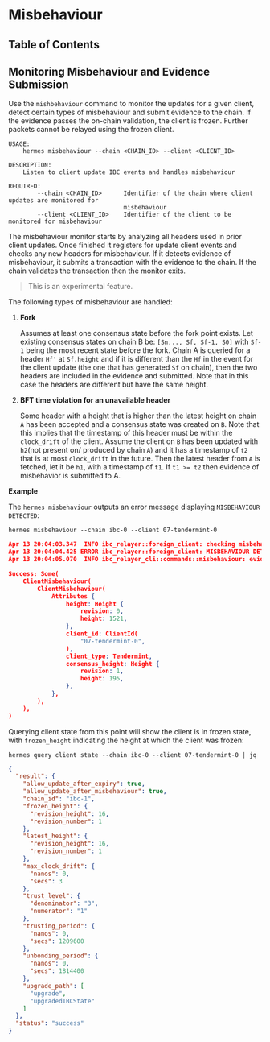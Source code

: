 # Misbehaviour

## Table of Contents
<!-- toc -->

## Monitoring Misbehaviour and Evidence Submission
Use the `mishbehaviour` command to monitor the updates for a given client, detect certain types of misbehaviour and
submit evidence to the chain. If the evidence passes the on-chain validation, the client is frozen. Further packets
cannot be relayed using the frozen client.

```shell
USAGE:
    hermes misbehaviour --chain <CHAIN_ID> --client <CLIENT_ID>

DESCRIPTION:
    Listen to client update IBC events and handles misbehaviour

REQUIRED:
        --chain <CHAIN_ID>      Identifier of the chain where client updates are monitored for
                                misbehaviour
        --client <CLIENT_ID>    Identifier of the client to be monitored for misbehaviour
```

The misbehaviour monitor starts by analyzing all headers used in prior client updates.
Once finished it registers for update client events and checks any new headers for misbehaviour.
If it detects evidence of misbehaviour, it submits a transaction with the evidence to the chain.
If the chain validates the transaction then the monitor exits.

> This is an experimental feature.

The following types of misbehaviour are handled:
1. **Fork**

    Assumes at least one consensus state before the fork point exists.
    Let existing consensus states on chain B be: `[Sn,.., Sf, Sf-1, S0]` with `Sf-1` being
    the most recent state before the fork.
    Chain A is queried for a header `Hf'` at `Sf.height` and if it is different than the `Hf`
    in the event for the client update (the one that has generated `Sf` on chain), then the two
    headers are included in the evidence and submitted.
    Note that in this case the headers are different but have the same height.

2. **BFT time violation for an unavailable header**

    Some header with a height that is higher than the latest
    height on chain `A` has been accepted and a consensus state was created on `B`. Note that this implies
    that the timestamp of this header must be within the `clock_drift` of the client.
    Assume the client on `B` has been updated with `h2`(not present on/ produced by chain `A`)
    and it has a timestamp of `t2` that is at most `clock_drift` in the future.
    Then the latest header from `A` is fetched, let it be `h1`, with a timestamp of `t1`.
    If `t1 >= t2` then evidence of misbehavior is submitted to A.

__Example__

The `hermes misbehaviour` outputs an error message displaying `MISBEHAVIOUR DETECTED`:

```shell
hermes misbehaviour --chain ibc-0 --client 07-tendermint-0
```

```json
Apr 13 20:04:03.347  INFO ibc_relayer::foreign_client: checking misbehaviour for consensus state heights [Height { revision: 1, height: 195 }, Height { revision: 1, height: 85 }, Height { revision: 1, height: 28 }]
Apr 13 20:04:04.425 ERROR ibc_relayer::foreign_client: MISBEHAVIOUR DETECTED ClientId("07-tendermint-0") h1: Height { revision: 1, height: 195 }-Height { revision: 1, height: 85 } h2: Height { revision: 1, height: 195 }-Height { revision: 1, height: 85 }, sending evidence
Apr 13 20:04:05.070  INFO ibc_relayer_cli::commands::misbehaviour: evidence submission result [ClientMisbehaviour(ClientMisbehaviour(Attributes { height: Height { revision: 0, height: 1521 }, client_id: ClientId("07-tendermint-0"), client_type: Tendermint, consensus_height: Height { revision: 1, height: 195 } }))]

Success: Some(
    ClientMisbehaviour(
        ClientMisbehaviour(
            Attributes {
                height: Height {
                    revision: 0,
                    height: 1521,
                },
                client_id: ClientId(
                    "07-tendermint-0",
                ),
                client_type: Tendermint,
                consensus_height: Height {
                    revision: 1,
                    height: 195,
                },
            },
        ),
    ),
)
```

Querying client state from this point will show the client is in frozen state, with `frozen_height` indicating the height at which the client was frozen:
```shell
hermes query client state --chain ibc-0 --client 07-tendermint-0 | jq
```
```json
{
  "result": {
    "allow_update_after_expiry": true,
    "allow_update_after_misbehaviour": true,
    "chain_id": "ibc-1",
    "frozen_height": {
      "revision_height": 16,
      "revision_number": 1
    },
    "latest_height": {
      "revision_height": 16,
      "revision_number": 1
    },
    "max_clock_drift": {
      "nanos": 0,
      "secs": 3
    },
    "trust_level": {
      "denominator": "3",
      "numerator": "1"
    },
    "trusting_period": {
      "nanos": 0,
      "secs": 1209600
    },
    "unbonding_period": {
      "nanos": 0,
      "secs": 1814400
    },
    "upgrade_path": [
      "upgrade",
      "upgradedIBCState"
    ]
  },
  "status": "success"
}
```
